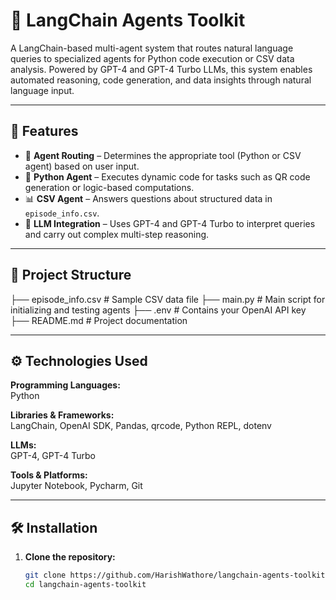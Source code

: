 # 🧠 LangChain Agents Toolkit

A LangChain-based multi-agent system that routes natural language queries to specialized agents for Python code execution or CSV data analysis. Powered by GPT-4 and GPT-4 Turbo LLMs, this system enables automated reasoning, code generation, and data insights through natural language input.

---

## 🚀 Features

- 🔁 **Agent Routing** – Determines the appropriate tool (Python or CSV agent) based on user input.
- 🐍 **Python Agent** – Executes dynamic code for tasks such as QR code generation or logic-based computations.
- 📊 **CSV Agent** – Answers questions about structured data in `episode_info.csv`.
- 🧠 **LLM Integration** – Uses GPT-4 and GPT-4 Turbo to interpret queries and carry out complex multi-step reasoning.

---

## 📂 Project Structure

├── episode_info.csv # Sample CSV data file
├── main.py # Main script for initializing and testing agents
├── .env # Contains your OpenAI API key
├── README.md # Project documentation


---

## ⚙️ Technologies Used

**Programming Languages:**  
Python

**Libraries & Frameworks:**  
LangChain, OpenAI SDK, Pandas, qrcode, Python REPL, dotenv

**LLMs:**  
GPT-4, GPT-4 Turbo

**Tools & Platforms:**  
Jupyter Notebook, Pycharm, Git

---

## 🛠 Installation

1. **Clone the repository:**

   ```bash
   git clone https://github.com/HarishWathore/langchain-agents-toolkit.git
   cd langchain-agents-toolkit


   
